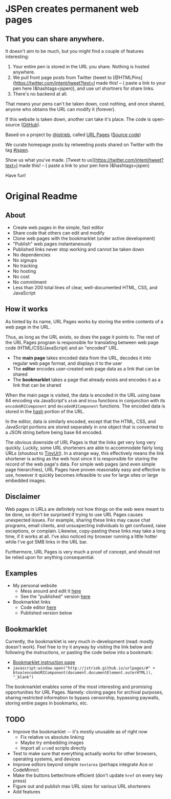 JSPen creates permanent web pages
=================================

That you can share anywhere.
----------------------------

  

It doesn't aim to be much, but you might find a couple of features interesting:

1.  Your entire pen is stored in the URL you share. Nothing is hosted anywhere.
2.  We pull front page posts from Twitter (tweet to [@HTMLPins](https://twitter.com/intent/tweet?text=I made this! – ( paste a link to your pen here )&hashtags=jspen)), and use url shortners for share links.
3.  There's no backend at all.

  

That means your pens can't be taken down, cost nothing, and once shared, anyone who obtains the URL can modify it (forever).

If this website is taken down, another can take it's place. The code is open-source ([GitHub](https://github.com/kidGodzilla/urlpages)).

Based on a project by [@jstrieb](https://github.com/jstrieb), called [URL Pages](https://jstrieb.github.io/urlpages) ([Source code](https://github.com/jstrieb/urlpages))

We curate homepage posts by retweeting posts shared on Twitter with the tag [#jspen](https://twitter.com/search?q=%23jspen).

Show us what you've made. [Tweet to us](https://twitter.com/intent/tweet?text=I made this! – ( paste a link to your pen here )&hashtags=jspen)

Have fun!



Original Readme
=================================

## About

- Create web pages in the simple, fast editor
- Share code that others can edit and modify
- Clone web pages with the bookmarklet (under active development)
- "Publish" web pages instantaneously
- Published links never stop working and cannot be taken down
- No dependencies
- No signups
- No tracking
- No hosting
- No cost
- No commitment
- Less than 200 total lines of clear, well-documented HTML, CSS, and JavaScript


## How it works

As hinted by its name, URL Pages works by storing the entire contents of a web page in the URL. 

Thus, as long as the URL exists, so does the page it points to. The rest of the URL Pages program is responsible for translating between web page code (HTML/CSS/JavaScript) and an "encoded" URL.

- The **main page** takes encoded data from the URL, decodes it into regular web page format, and displays it to the user
- The **editor** encodes user-created web page data as a link that can be shared
- The **bookmarklet** takes a page that already exists and encodes it as a link that can be shared

When the main page is visited, the data is encoded in the URL using base 64 encoding via JavaScript's `atob` and `btoa` functions in conjunction with its `encodeURIComponent` and `decodeURIComponent` functions. The encoded data is stored in the [hash](https://developer.mozilla.org/en-US/docs/Web/API/URL/hash#Examples) portion of the URL.

In the editor, data is similarly encoded, except that the HTML, CSS, and JavaScript portions are stored separately in one object that is converted to a JSON string before being base 64 encoded.

The obvious downside of URL Pages is that the links get very long very quickly. Luckily, some URL shorteners are able to accommodate fairly long URLs (shoutout to [TinyUrl](http://tinyurl.com)). In a strange way, this effectively means the link shortener is acting as the web host since it is responsible for storing the record of the web page's data. For simple web pages (and even simple page hierarchies), URL Pages have proven reasonably easy and effective to use, however it quickly becomes infeasible to use for large sites or large embedded images.


## Disclaimer

Web pages in URLs are definitely not how things on the web were meant to be done, so don't be surprised if trying to use URL Pages causes unexpected issues. For example, sharing these links may cause chat programs, email clients, and unsuspecting individuals to get confused, raise exceptions, or complain. Likewise, copy-pasting these links may take a long time, if it works at all. I've also noticed my browser running a little hotter while I've got 5MB links in the URL bar.

Furthermore, URL Pages is very much a proof of concept, and should not be relied upon for anything consequential.


## Examples

- My personal website
    - Mess around and edit it [here](http://tinyurl.com/yxsrcuz6)
    - See the "published" version [here](http://tinyurl.com/yykrk975)
- Bookmarklet links
    - Code editor [here](http://tinyurl.com/y6rrrlnm)
    - Published version below


## Bookmarklet

Currently, the bookmarklet is very much in-development (read: mostly doesn't work). Feel free to try it anyway by visiting the link below and following the instructions, or pasting the code below into a bookmark:
- [Bookmarklet instruction page](http://tinyurl.com/y5khpxpt)
- `javascript:window.open("http://jstrieb.github.io/urlpages/#" + btoa(encodeURIComponent(document.documentElement.outerHTML)), "_blank")`

The bookmarklet enables some of the most interesting and promising opportunities for URL Pages. Namely: cloning pages for archival purposes, sharing restricted information to bypass censorship, bypassing paywalls, storing entire pages in bookmarks, etc.


## TODO

- Improve the bookmarklet -- it's mostly unusable as of right now
    - Fix relative vs absolute linking
    - Maybe try embedding images
    - Import all `src`ed scripts directly
- Test to make sure that everything actually works for other browsers, operating systems, and devices
- Improve editors beyond simple `textarea` (perhaps integrate Ace or CodeMirror)
- Make the buttons better/more efficient (don't update `href` on every key press)
- Figure out and publish max URL sizes for various URL shorteners
- Add features
